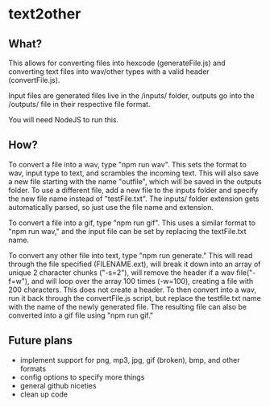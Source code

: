 # text2other

## What?

This allows for converting files into hexcode (generateFile.js) and converting text files into wav/other types with a valid header (convertFile.js).

Input files are generated files live in the /inputs/ folder, outputs go into the /outputs/ file in their respective file format.

You will need NodeJS to run this.

## How?

To convert a file into a wav, type "npm run wav". This sets the format to wav, input type to text, and scrambles the incoming text. This will also save a new file starting with the name "outfile", which will be saved in the outputs folder. To use a different file, add a new file to the inputs folder and specify the new file name instead of "testFile.txt". The inputs/ folder extension gets automatically parsed, so just use the file name and extension.

To convert a file into a gif, type "npm run gif". This uses a similar format to "npm run wav," and the input file can be set by replacing the textFile.txt name.

To convert any other file into text, type "npm run generate." This will read through the file specified (FILENAME.ext), will break it down into an array of unique 2 character chunks ("-s=2"), will remove the header if a wav file("-f=w"), and will loop over the array 100 times (-w=100), creating a file with 200 characters. This does not create a header. To then convert into a wav, run it back through the convertFile.js script, but replace the testfile.txt name with the name of the newly generated file. The resulting file can also be converted into a gif file using "npm run gif."

## Future plans

* implement support for png, mp3, jpg, gif (broken), bmp, and other formats
* config options to specify more things
* general github niceties
* clean up code